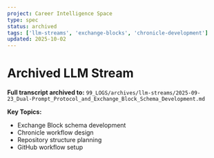 ```yaml
---
project: Career Intelligence Space
type: spec
status: archived
tags: ['llm-streams', 'exchange-blocks', 'chronicle-development']
updated: 2025-10-02
---
```


# Archived LLM Stream

**Full transcript archived to:** `99_LOGS/archives/llm-streams/2025-09-23_Dual-Prompt_Protocol_and_Exchange_Block_Schema_Development.md`

**Key Topics:**
- Exchange Block schema development
- Chronicle workflow design
- Repository structure planning
- GitHub workflow setup
